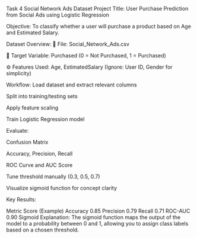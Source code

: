 Task 4
 Social Network Ads Dataset
Project Title:
User Purchase Prediction from Social Ads using Logistic Regression

Objective:
To classify whether a user will purchase a product based on Age and Estimated Salary.

Dataset Overview:
📁 File: Social_Network_Ads.csv

🔢 Target Variable: Purchased (0 = Not Purchased, 1 = Purchased)

⚙️ Features Used: Age, EstimatedSalary
(Ignore: User ID, Gender for simplicity)

Workflow:
Load dataset and extract relevant columns

Split into training/testing sets

Apply feature scaling

Train Logistic Regression model

Evaluate:

Confusion Matrix

Accuracy, Precision, Recall

ROC Curve and AUC Score

Tune threshold manually (0.3, 0.5, 0.7)

Visualize sigmoid function for concept clarity

Key Results:

Metric	Score (Example)
Accuracy	0.85
Precision	0.79
Recall	0.71
ROC-AUC	0.90
Sigmoid Explanation:
The sigmoid function maps the output of the model to a probability between 0 and 1, allowing you to assign class labels based on a chosen threshold.

